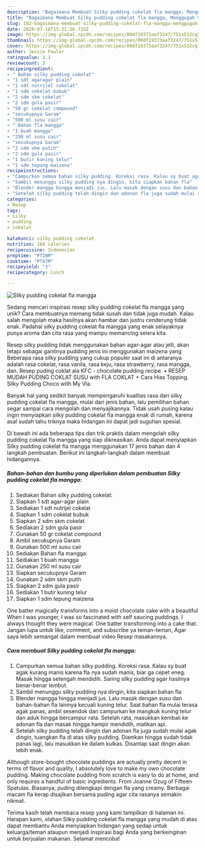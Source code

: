 ```yaml
---
description: "Bagaimana Membuat Silky pudding cokelat fla mangga, Menggugah Selera"
title: "Bagaimana Membuat Silky pudding cokelat fla mangga, Menggugah Selera"
slug: 182-bagaimana-membuat-silky-pudding-cokelat-fla-mangga-menggugah-selera
date: 2020-07-16T15:21:56.733Z
image: https://img-global.cpcdn.com/recipes/00df19373aaf3247/751x532cq70/silky-pudding-cokelat-fla-mangga-foto-resep-utama.jpg
thumbnail: https://img-global.cpcdn.com/recipes/00df19373aaf3247/751x532cq70/silky-pudding-cokelat-fla-mangga-foto-resep-utama.jpg
cover: https://img-global.cpcdn.com/recipes/00df19373aaf3247/751x532cq70/silky-pudding-cokelat-fla-mangga-foto-resep-utama.jpg
author: Jessie Fowler
ratingvalue: 3.1
reviewcount: 3
recipeingredient:
- " Bahan silky pudding cokelat"
- "1 sdt agaragar plain"
- "1 sdt nutrijel cokelat"
- "1 sdm cokelat bubuk"
- "2 sdm skm cokelat"
- "2 sdm gula pasir"
- "50 gr cokelat compound"
- "secukupnya Garam"
- "500 ml susu cair"
- " Bahan fla mangga"
- "1 buah mangga"
- "250 ml susu cair"
- "secukupnya Garam"
- "2 sdm skm putih"
- "2 sdm gula pasir"
- "1 butir kuning telur"
- "1 sdm tepung maizena"
recipeinstructions:
- "Campurkan semua bahan silky pudding. Koreksi rasa. Kalau sy buat agak kurang manis karena fla nya sudah manis, biar ga cepet eneg. Masak hingga setengah mendidih. Saring silky pudding agar hasilnya benar-benar lembut."
- "Sambil menunggu silky pudding nya dingin, kita siapkan bahan fla"
- "Blender mangga hingga menjadi jus. Lalu masak dengan susu dan bahan-bahan fla lainnya kecuali kuning telur. Saat bahan fla mulai terasa agak panas, ambil sesendok dan campurkan ke mangkuk kuning telur dan aduk hingga bercampur rata. Setelah rata, masukkan kembali ke adonan fla dan masak hingga hampir mendidih, matikan api."
- "Setelah silky pudding telah dingin dan adonan fla juga sudah mulai agak dingin, tuangkan fla di atas silky pudding. Diamkan hingga sudah tidak panas lagi, lalu masukkan ke dalam kulkas. Disantap saat dingin akan lebih enak."
categories:
- Resep
tags:
- silky
- pudding
- cokelat

katakunci: silky pudding cokelat 
nutrition: 104 calories
recipecuisine: Indonesian
preptime: "PT28M"
cooktime: "PT47M"
recipeyield: "3"
recipecategory: Lunch

---
```



![Silky pudding cokelat fla mangga](https://img-global.cpcdn.com/recipes/00df19373aaf3247/751x532cq70/silky-pudding-cokelat-fla-mangga-foto-resep-utama.jpg)

Sedang mencari inspirasi resep silky pudding cokelat fla mangga yang unik? Cara membuatnya memang tidak susah dan tidak juga mudah. Kalau salah mengolah maka hasilnya akan hambar dan justru cenderung tidak enak. Padahal silky pudding cokelat fla mangga yang enak selayaknya punya aroma dan cita rasa yang mampu memancing selera kita.

Resep silky pudding tidak menggunakan bahan agar-agar atau jelli, akan tetapi sebagai gantinya pudding jenis ini menggunakan maizena yang Beberapa rasa silky pudding yang cukup populer saat ini di antaranya adalah rasa cokelat, rasa vanila, rasa keju, rasa strawberry, rasa mangga, dan. Resep puding coklat ala KFC - chocolate pudding recipe. • RESEP MUDAH PUDING COKLAT SUSU with FLA COKLAT + Cara Hias Topping. Silky Pudding Choco with My Vla.

Banyak hal yang sedikit banyak mempengaruhi kualitas rasa dari silky pudding cokelat fla mangga, mulai dari jenis bahan, lalu pemilihan bahan segar sampai cara mengolah dan menyajikannya. Tidak usah pusing kalau ingin menyiapkan silky pudding cokelat fla mangga enak di rumah, karena asal sudah tahu triknya maka hidangan ini dapat jadi suguhan spesial.


Di bawah ini ada beberapa tips dan trik praktis dalam mengolah silky pudding cokelat fla mangga yang siap dikreasikan. Anda dapat menyiapkan Silky pudding cokelat fla mangga menggunakan 17 jenis bahan dan 4 langkah pembuatan. Berikut ini langkah-langkah dalam membuat hidangannya.

<!--inarticleads1-->

##### Bahan-bahan dan bumbu yang diperlukan dalam pembuatan Silky pudding cokelat fla mangga:

1. Sediakan  Bahan silky pudding cokelat:
1. Siapkan 1 sdt agar-agar plain
1. Sediakan 1 sdt nutrijel cokelat
1. Siapkan 1 sdm cokelat bubuk
1. Siapkan 2 sdm skm cokelat
1. Sediakan 2 sdm gula pasir
1. Gunakan 50 gr cokelat compound
1. Ambil secukupnya Garam
1. Gunakan 500 ml susu cair
1. Sediakan  Bahan fla mangga:
1. Sediakan 1 buah mangga
1. Gunakan 250 ml susu cair
1. Siapkan secukupnya Garam
1. Gunakan 2 sdm skm putih
1. Siapkan 2 sdm gula pasir
1. Sediakan 1 butir kuning telur
1. Siapkan 1 sdm tepung maizena


One batter magically transforms into a moist chocolate cake with a beautiful When I was younger, I was so fascinated with self saucing puddings. I always thought they were magical. One batter transforming into a cake that. Jangan lupa untuk like, comment, and subscribe ya teman-teman, Agar saya lebih semangat dalam membuat video Resep masakannya. 

<!--inarticleads2-->

##### Cara membuat Silky pudding cokelat fla mangga:

1. Campurkan semua bahan silky pudding. Koreksi rasa. Kalau sy buat agak kurang manis karena fla nya sudah manis, biar ga cepet eneg. Masak hingga setengah mendidih. Saring silky pudding agar hasilnya benar-benar lembut.
1. Sambil menunggu silky pudding nya dingin, kita siapkan bahan fla
1. Blender mangga hingga menjadi jus. Lalu masak dengan susu dan bahan-bahan fla lainnya kecuali kuning telur. Saat bahan fla mulai terasa agak panas, ambil sesendok dan campurkan ke mangkuk kuning telur dan aduk hingga bercampur rata. Setelah rata, masukkan kembali ke adonan fla dan masak hingga hampir mendidih, matikan api.
1. Setelah silky pudding telah dingin dan adonan fla juga sudah mulai agak dingin, tuangkan fla di atas silky pudding. Diamkan hingga sudah tidak panas lagi, lalu masukkan ke dalam kulkas. Disantap saat dingin akan lebih enak.


Although store-bought chocolate puddings are actually pretty decent in terms of flavor and quality, I absolutely love to make my own chocolate pudding. Making chocolate pudding from scratch is easy to do at home, and only requires a handful of basic ingredients. From Joanne Ozug of Fifteen Spatulas. Biasanya, puding dilengkapi dengan fla yang creamy. Berbagai macam fla kerap disajikan bersama puding agar cita rasanya semakin nikmat. 

Terima kasih telah membaca resep yang kami tampilkan di halaman ini. Harapan kami, olahan Silky pudding cokelat fla mangga yang mudah di atas dapat membantu Anda menyiapkan hidangan yang sedap untuk keluarga/teman ataupun menjadi inspirasi bagi Anda yang berkeinginan untuk berjualan makanan. Selamat mencoba!
